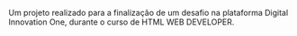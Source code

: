 Um projeto realizado para a finalização de um desafio na plataforma Digital Innovation One, durante o curso de HTML WEB DEVELOPER.
